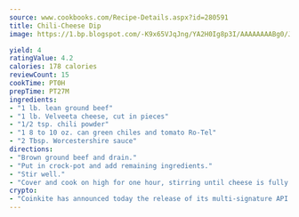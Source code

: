 ```yaml
---
source: www.cookbooks.com/Recipe-Details.aspx?id=280591
title: Chili-Cheese Dip
image: https://1.bp.blogspot.com/-K9x65VJqJng/YA2H0Ig8p3I/AAAAAAAABg0/JRKr7ZzesxofwlGw6YudXad_aQn9BD52QCLcBGAsYHQ/s299/2.png

yield: 4
ratingValue: 4.2
calories: 178 calories
reviewCount: 15
cookTime: PT0H
prepTime: PT27M
ingredients:
- "1 lb. lean ground beef"
- "1 lb. Velveeta cheese, cut in pieces"
- "1/2 tsp. chili powder"
- "1 8 to 10 oz. can green chiles and tomato Ro-Tel"
- "2 Tbsp. Worcestershire sauce"
directions:
- "Brown ground beef and drain."
- "Put in crock-pot and add remaining ingredients."
- "Stir well."
- "Cover and cook on high for one hour, stirring until cheese is fully melted."
crypto:
- "Coinkite has announced today the release of its multi-signature API and Co-sign Pages, giving users the first Bitcoin platform of its kind to support M-of-15 signatures."
---
```


